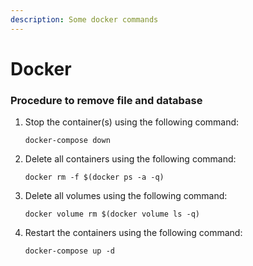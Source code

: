 ```yaml
---
description: Some docker commands
---
```


# Docker



### Procedure to remove file and database

1. Stop the container\(s\) using the following command:

   ```text
   docker-compose down
   ```

2. Delete all containers using the following command:

   ```text
   docker rm -f $(docker ps -a -q)
   ```

3. Delete all volumes using the following command:

   ```text
   docker volume rm $(docker volume ls -q)
   ```

4. Restart the containers using the following command:

   ```text
   docker-compose up -d
   ```


